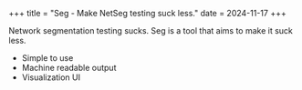 +++
title = "Seg - Make NetSeg testing suck less."
date = 2024-11-17
+++

Network segmentation testing sucks. Seg is a tool that aims to make it suck less.

- Simple to use
- Machine readable output
- Visualization UI
